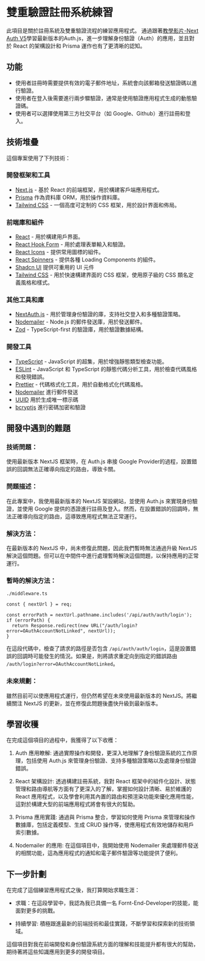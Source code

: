 # 雙重驗證註冊系統練習

此項目是關於註冊系統及雙重驗證流程的練習應用程式。
通過跟著[教學影片-Next Auth V5](https://www.youtube.com/watch?v=1MTyCvS05V4)學習最新版本的Auth.js，進一步理解身份驗證（Auth）的應用，並且對於 React 的架構設計和 Prisma 運作也有了更清晰的認知。

## 功能

- 使用者註冊時需要提供有效的電子郵件地址，系統會向該郵箱發送驗證碼以進行驗證。
- 使用者在登入後需要進行兩步驟驗證，通常是使用驗證應用程式生成的動態驗證碼。
- 使用者可以選擇使用第三方社交平台（如 Google、Github）進行註冊和登入。

## 技術堆疊

這個專案使用了下列技術：

### 開發框架和工具

- [Next.js](https://nextjs.org/) - 基於 React 的前端框架，用於構建客戶端應用程式。
- [Prisma](https://www.prisma.io/) 作為資料庫 ORM，用於操作資料庫。
- [Tailwind CSS](https://tailwindcss.com/) - 一個高度可定制的 CSS 框架，用於設計界面和佈局。

### 前端庫和組件

- [React](https://reactjs.org/) - 用於構建用戶界面。
- [React Hook Form](https://react-hook-form.com/) - 用於處理表單輸入和驗證。
- [React Icons](https://react-icons.github.io/react-icons/) - 提供常用圖標的組件。
- [React Spinners](https://www.npmjs.com/package/react-spinners) - 提供各種 Loading Components 的組件。
- [Shadcn UI](https://ui.shadcn.com/) 提供可重用的 UI 元件
- [Tailwind CSS](https://tailwindcss.com/) - 用於快速構建界面的 CSS 框架，使用原子級的 CSS 類名定義風格和樣式。

### 其他工具和庫

- [NextAuth.js](https://next-auth.js.org/) - 用於管理身份驗證的庫，支持社交登入和多種驗證策略。
- [Nodemailer](https://nodemailer.com/about/) - Node.js 的郵件發送庫，用於發送郵件。
- [Zod](https://github.com/colinhacks/zod) - TypeScript-first 的驗證庫，用於驗證數據結構。

### 開發工具

- [TypeScript](https://www.typescriptlang.org/) - JavaScript 的超集，用於增強靜態類型檢查功能。
- [ESLint](https://eslint.org/) - JavaScript 和 TypeScript 的靜態代碼分析工具，用於檢查代碼風格和發現錯誤。
- [Prettier](https://prettier.io/) - 代碼格式化工具，用於自動格式化代碼風格。
- [Nodemailer](https://nodemailer.com/) 進行郵件發送
- [UUID](https://www.npmjs.com/package/uuid) 用於生成唯一標示碼
- [bcryptjs](https://www.npmjs.com/package/bcryptjs) 進行密碼加密和驗證


## 開發中遇到的難題

### 技術問題：
使用最新版本 NextJS 框架時，在 Auth.js 串接 Google Provider的過程，設置錯誤的回調無法正確導向指定的路由，導致卡關。

### 問題描述： 
在此專案中，我使用最新版本的 NextJS 架設網站，並使用 Auth.js 來實現身份驗證，並使用 Google 提供的憑證進行註冊及登入。然而，在設置錯誤的回調時，無法正確導向指定的路由，這導致應用程式無法正常運行。

### 解決方法： 
在最新版本的 NextJS 中，尚未修復此問題，因此我們暫時無法通過升級 NextJS 解決這個問題。但可以在中間件中進行處理暫時解決這個問題，以保持應用的正常運行。

### 暫時的解決方法：
`./middleware.ts`
```javascript=
const { nextUrl } = req;

const errorPath = nextUrl.pathname.includes('/api/auth/auth/login');
if (errorPath) {
  return Response.redirect(new URL("/auth/login?error=OAuthAccountNotLinked", nextUrl));
}
```
在這段代碼中，檢查了請求的路徑是否包含 `/api/auth/auth/login`，這是設置錯誤的回調時可能發生的情況。如果是，則將請求重定向到指定的錯誤路由 `/auth/login?error=OAuthAccountNotLinked`。

### 未來規劃： 
雖然目前可以使應用程式運行，但仍然希望在未來使用最新版本的 NextJS。將繼續關注 NextJS 的更新，並在修復此問題後盡快升級到最新版本。


## 學習收穫
在完成這個項目的過程中，我獲得了以下收穫：

1. Auth 應用瞭解: 通過實際操作和開發，更深入地理解了身份驗證系統的工作原理，包括使用 Auth.js 來管理身份驗證、支持多種驗證策略以及處理身份驗證錯誤。

2. React 架構設計: 透過構建註冊系統，我對 React 框架中的組件化設計、狀態管理和路由導航等方面有了更深入的了解，掌握如何設計清晰、易於維護的 React 應用程式，以及學會利用其內置的路由和預渲染功能來優化應用性能，這對於構建大型的前端應用程式將會有很大的幫助。

3. Prisma 應用實踐: 通過與 Prisma 整合，學習如何使用 Prisma 來管理和操作數據庫，包括定義模型、生成 CRUD 操作等，使應用程式有效地儲存和用戶索引數據。

4. Nodemailer 的應用: 在這個項目中，我開始使用 Nodemailer 來處理郵件發送的相關功能，這為應用程式的通知和電子郵件驗證等功能提供了便利。


## 下一步計劃
在完成了這個練習應用程式之後，我打算開始求職生涯：

* 求職：在這段學習中，我認為我已具備一名 Fornt-End-Developer的技能，能面對更多的挑戰。

* 持續學習: 積極跟進最新的前端技術和最佳實踐，不斷學習和探索新的技術領域。

這個項目對我在前端開發和身份驗證系統方面的理解和技能提升都有很大的幫助，期待著將這些知識應用到更多的開發項目。
